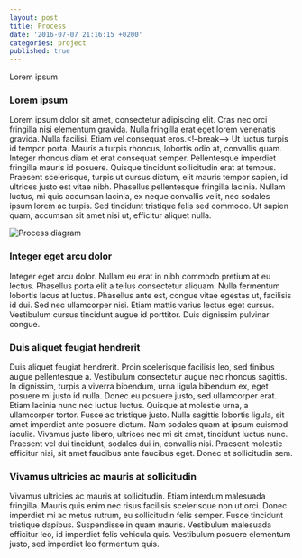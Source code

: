 ```yaml
---
layout: post
title: Process
date: '2016-07-07 21:16:15 +0200'
categories: project
published: true
---
```

Lorem ipsum

### Lorem ipsum

Lorem ipsum dolor sit amet, consectetur adipiscing elit. Cras nec orci fringilla nisi elementum gravida. Nulla fringilla erat eget lorem venenatis gravida. Nulla facilisi. Etiam vel consequat eros.<!–break–> Ut luctus turpis id tempor porta. Mauris a turpis rhoncus, lobortis odio at, convallis quam. Integer rhoncus diam et erat consequat semper. Pellentesque imperdiet fringilla mauris id posuere. Quisque tincidunt sollicitudin erat at tempus. Praesent scelerisque, turpis ut cursus dictum, elit mauris tempor sapien, id ultrices justo est vitae nibh. Phasellus pellentesque fringilla lacinia. Nullam luctus, mi quis accumsan lacinia, ex neque convallis velit, nec sodales ipsum lorem ac turpis. Sed tincidunt tristique felis sed commodo. Ut sapien quam, accumsan sit amet nisi ut, efficitur aliquet nulla.

![Process diagram]({{site.baseurl}}/https://raw.githubusercontent.com/minteressa/minteressa.github.io/master/assets/images/process.png)

### Integer eget arcu dolor

Integer eget arcu dolor. Nullam eu erat in nibh commodo pretium at eu lectus. Phasellus porta elit a tellus consectetur aliquam. Nulla fermentum lobortis lacus at luctus. Phasellus ante est, congue vitae egestas ut, facilisis id dui. Sed nec ullamcorper nisi. Etiam mattis varius lectus eget cursus. Vestibulum cursus tincidunt augue id porttitor. Duis dignissim pulvinar congue.

### Duis aliquet feugiat hendrerit

Duis aliquet feugiat hendrerit. Proin scelerisque facilisis leo, sed finibus augue pellentesque a. Vestibulum consectetur augue nec rhoncus sagittis. In dignissim, turpis a viverra bibendum, urna ligula bibendum ex, eget posuere mi justo id nulla. Donec eu posuere justo, sed ullamcorper erat. Etiam lacinia nunc nec luctus luctus. Quisque at molestie urna, a ullamcorper tortor. Fusce ac tristique justo. Nulla sagittis lobortis ligula, sit amet imperdiet ante posuere dictum. Nam sodales quam at ipsum euismod iaculis. Vivamus justo libero, ultrices nec mi sit amet, tincidunt luctus nunc. Praesent vel dui tincidunt, sodales dui in, convallis nisi. Praesent molestie efficitur nisi, sit amet faucibus ante faucibus eget. Donec et sollicitudin sem.

### Vivamus ultricies ac mauris at sollicitudin

Vivamus ultricies ac mauris at sollicitudin. Etiam interdum malesuada fringilla. Mauris quis enim nec risus facilisis scelerisque non ut orci. Donec imperdiet mi ac metus rutrum, eu sollicitudin felis semper. Fusce tincidunt tristique dapibus. Suspendisse in quam mauris. Vestibulum malesuada efficitur leo, id imperdiet felis vehicula quis. Vestibulum posuere elementum justo, sed imperdiet leo fermentum quis.
